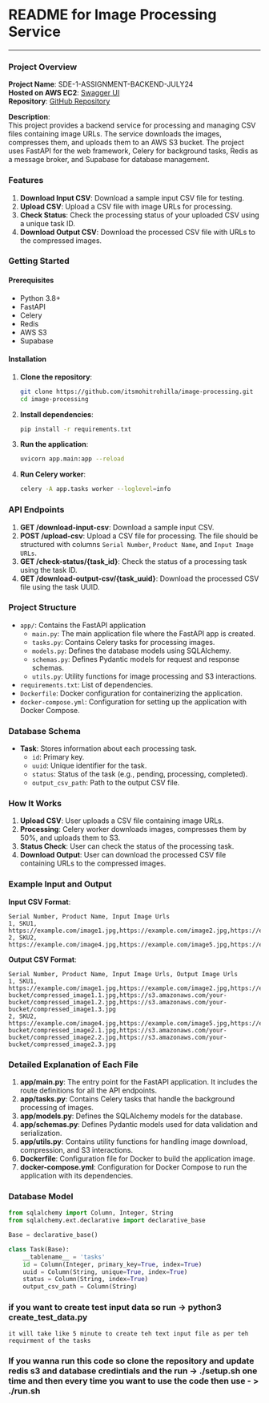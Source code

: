 
# README for Image Processing Service

---

### Project Overview

**Project Name**: SDE-1-ASSIGNMENT-BACKEND-JULY24  
**Hosted on AWS EC2**: [Swagger UI](http://13.233.153.137:8000/docs)  
**Repository**: [GitHub Repository](https://github.com/itsmohitrohilla/image-processing.git)

**Description**:  
This project provides a backend service for processing and managing CSV files containing image URLs. The service downloads the images, compresses them, and uploads them to an AWS S3 bucket. The project uses FastAPI for the web framework, Celery for background tasks, Redis as a message broker, and Supabase for database management.

### Features

1. **Download Input CSV**: Download a sample input CSV file for testing.
2. **Upload CSV**: Upload a CSV file with image URLs for processing.
3. **Check Status**: Check the processing status of your uploaded CSV using a unique task ID.
4. **Download Output CSV**: Download the processed CSV file with URLs to the compressed images.

### Getting Started

#### Prerequisites

- Python 3.8+
- FastAPI
- Celery
- Redis
- AWS S3
- Supabase

#### Installation

1. **Clone the repository**:
   ```bash
   git clone https://github.com/itsmohitrohilla/image-processing.git
   cd image-processing
   ```

2. **Install dependencies**:
   ```bash
   pip install -r requirements.txt
   ```

3. **Run the application**:
   ```bash
   uvicorn app.main:app --reload
   ```

4. **Run Celery worker**:
   ```bash
   celery -A app.tasks worker --loglevel=info
   ```

### API Endpoints

1. **GET /download-input-csv**: Download a sample input CSV.
2. **POST /upload-csv**: Upload a CSV file for processing. The file should be structured with columns `Serial Number`, `Product Name`, and `Input Image URLs`.
3. **GET /check-status/{task_id}**: Check the status of a processing task using the task ID.
4. **GET /download-output-csv/{task_uuid}**: Download the processed CSV file using the task UUID.

### Project Structure

- `app/`: Contains the FastAPI application
  - `main.py`: The main application file where the FastAPI app is created.
  - `tasks.py`: Contains Celery tasks for processing images.
  - `models.py`: Defines the database models using SQLAlchemy.
  - `schemas.py`: Defines Pydantic models for request and response schemas.
  - `utils.py`: Utility functions for image processing and S3 interactions.
- `requirements.txt`: List of dependencies.
- `Dockerfile`: Docker configuration for containerizing the application.
- `docker-compose.yml`: Configuration for setting up the application with Docker Compose.

### Database Schema

- **Task**: Stores information about each processing task.
  - `id`: Primary key.
  - `uuid`: Unique identifier for the task.
  - `status`: Status of the task (e.g., pending, processing, completed).
  - `output_csv_path`: Path to the output CSV file.

### How It Works

1. **Upload CSV**: User uploads a CSV file containing image URLs.
2. **Processing**: Celery worker downloads images, compresses them by 50%, and uploads them to S3.
3. **Status Check**: User can check the status of the processing task.
4. **Download Output**: User can download the processed CSV file containing URLs to the compressed images.

### Example Input and Output

**Input CSV Format**:
```csv
Serial Number, Product Name, Input Image Urls
1, SKU1, https://example.com/image1.jpg,https://example.com/image2.jpg,https://example.com/image3.jpg
2, SKU2, https://example.com/image4.jpg,https://example.com/image5.jpg,https://example.com/image6.jpg
```

**Output CSV Format**:
```csv
Serial Number, Product Name, Input Image Urls, Output Image Urls
1, SKU1, https://example.com/image1.jpg,https://example.com/image2.jpg,https://example.com/image3.jpg,https://s3.amazonaws.com/your-bucket/compressed_image1.1.jpg,https://s3.amazonaws.com/your-bucket/compressed_image1.2.jpg,https://s3.amazonaws.com/your-bucket/compressed_image1.3.jpg
2, SKU2, https://example.com/image4.jpg,https://example.com/image5.jpg,https://example.com/image6.jpg,https://s3.amazonaws.com/your-bucket/compressed_image2.1.jpg,https://s3.amazonaws.com/your-bucket/compressed_image2.2.jpg,https://s3.amazonaws.com/your-bucket/compressed_image2.3.jpg
```

### Detailed Explanation of Each File

1. **app/main.py**: The entry point for the FastAPI application. It includes the route definitions for all the API endpoints.
2. **app/tasks.py**: Contains Celery tasks that handle the background processing of images.
3. **app/models.py**: Defines the SQLAlchemy models for the database.
4. **app/schemas.py**: Defines Pydantic models used for data validation and serialization.
5. **app/utils.py**: Contains utility functions for handling image download, compression, and S3 interactions.
6. **Dockerfile**: Configuration file for Docker to build the application image.
7. **docker-compose.yml**: Configuration for Docker Compose to run the application with its dependencies.

### Database Model

```python
from sqlalchemy import Column, Integer, String
from sqlalchemy.ext.declarative import declarative_base

Base = declarative_base()

class Task(Base):
    __tablename__ = 'tasks'
    id = Column(Integer, primary_key=True, index=True)
    uuid = Column(String, unique=True, index=True)
    status = Column(String, index=True)
    output_csv_path = Column(String)
```

### if you want to create test input data so run -> python3 create_test_data.py 
    it will take like 5 minute to create teh text input file as per teh requirment of the tasks

### If you wanna run this code so clone the repository and update redis s3 and database credintials and the run -> ./setup.sh one time and then every time you want to use the code then  use  - > ./run.sh

